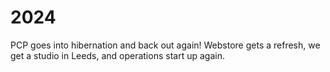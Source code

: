 # 2024

PCP goes into hibernation and back out again! Webstore gets a refresh, we get a studio in Leeds, and operations start up again.
